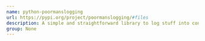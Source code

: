 ```yaml
---
name: python-poormanslogging
url: https://pypi.org/project/poormanslogging/#files
description: A simple and straightforward library to log stuff into console.
group: None
---
```

